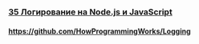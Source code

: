 ### [35 Логирование на Node.js и JavaScript](https://www.youtube.com/watch?v=4DkZj2Cdokc)

#### https://github.com/HowProgrammingWorks/Logging

